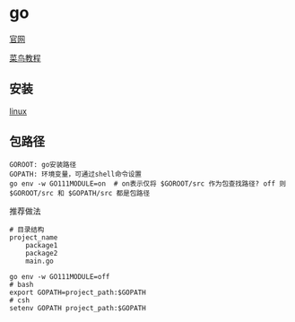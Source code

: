 
# go

[官网](https://golang.google.cn/)

[菜鸟教程](https://m.runoob.com/go/go-tutorial.html)

## 安装

[linux](../../%E7%8E%AF%E5%A2%83/linux.md#go)

## 包路径

```text
GOROOT: go安装路径
GOPATH: 环境变量，可通过shell命令设置
go env -w GO111MODULE=on  # on表示仅将 $GOROOT/src 作为包查找路径? off 则 $GOROOT/src 和 $GOPATH/src 都是包路径
```

推荐做法

```text
# 目录结构
project_name
    package1
    package2
    main.go
```

```text
go env -w GO111MODULE=off
# bash
export GOPATH=project_path:$GOPATH
# csh
setenv GOPATH project_path:$GOPATH
```

